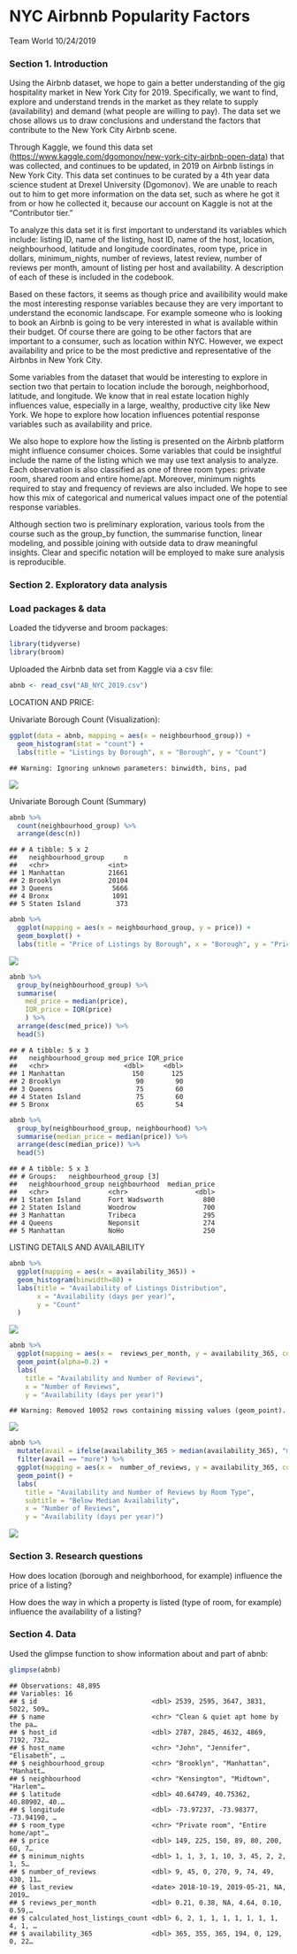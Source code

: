 NYC Airbnnb Popularity Factors
================
Team World
10/24/2019

### Section 1. Introduction

Using the Airbnb dataset, we hope to gain a better understanding of the
gig hospitality market in New York City for 2019. Specifically, we want
to find, explore and understand trends in the market as they relate to
supply (availability) and demand (what people are willing to pay). The
data set we chose allows us to draw conclusions and understand the
factors that contribute to the New York City Airbnb scene.

Through Kaggle, we found this data set
(<https://www.kaggle.com/dgomonov/new-york-city-airbnb-open-data>) that
was collected, and continues to be updated, in 2019 on Airbnb listings
in New York City. This data set continues to be curated by a 4th year
data science student at Drexel University (Dgomonov). We are unable to
reach out to him to get more information on the data set, such as where
he got it from or how he collected it, because our account on Kaggle is
not at the “Contributor tier.”

To analyze this data set it is first important to understand its
variables which include: listing ID, name of the listing, host ID, name
of the host, location, neighbourhood, latitude and longitude
coordinates, room type, price in dollars, minimum\_nights, number of
reviews, latest review, number of reviews per month, amount of listing
per host and availability. A description of each of these is included in
the codebook.

Based on these factors, it seems as though price and availibility would
make the most interesting response variables because they are very
important to understand the economic landscape. For example someone who
is looking to book an Airbnb is going to be very interested in what is
available within their budget. Of course there are going to be other
factors that are important to a consumer, such as location within NYC.
However, we expect availability and price to be the most predictive and
representative of the Airbnbs in New York City.

Some variables from the dataset that would be interesting to explore in
section two that pertain to location include the borough, neighborhood,
latitude, and longitude. We know that in real estate location highly
influences value, especially in a large, wealthy, productive city like
New York. We hope to explore how location influences potential response
variables such as availability and price.

We also hope to explore how the listing is presented on the Airbnb
platform might influence consumer choices. Some variables that could be
insightful include the name of the listing which we may use text
analysis to analyze. Each observation is also classified as one of three
room types: private room, shared room and entire home/apt. Moreover,
minimum nights required to stay and frequency of reviews are also
included. We hope to see how this mix of categorical and numerical
values impact one of the potential response variables.

Although section two is preliminary exploration, various tools from the
course such as the group\_by function, the summarise function, linear
modeling, and possible joining with outside data to draw meaningful
insights. Clear and specific notation will be employed to make sure
analysis is reproducible.

### Section 2. Exploratory data analysis

### Load packages & data

Loaded the tidyverse and broom packages:

``` r
library(tidyverse) 
library(broom)
```

Uploaded the Airbnb data set from Kaggle via a csv file:

``` r
abnb <- read_csv("AB_NYC_2019.csv")
```

LOCATION AND PRICE:

Univariate Borough Count (Visualization):

``` r
ggplot(data = abnb, mapping = aes(x = neighbourhood_group)) +
  geom_histogram(stat = "count") + 
  labs(title = "Listings by Borough", x = "Borough", y = "Count")
```

    ## Warning: Ignoring unknown parameters: binwidth, bins, pad

![](proposal_files/figure-gfm/visualization-univariate-1.png)<!-- -->

Univariate Borough Count (Summary)

``` r
abnb %>%
  count(neighbourhood_group) %>%
  arrange(desc(n))
```

    ## # A tibble: 5 x 2
    ##   neighbourhood_group     n
    ##   <chr>               <int>
    ## 1 Manhattan           21661
    ## 2 Brooklyn            20104
    ## 3 Queens               5666
    ## 4 Bronx                1091
    ## 5 Staten Island         373

``` r
abnb %>%
  ggplot(mapping = aes(x = neighbourhood_group, y = price)) +
  geom_boxplot() + 
  labs(title = "Price of Listings by Borough", x = "Borough", y = "Price")
```

![](proposal_files/figure-gfm/price-borough-1.png)<!-- -->

``` r
abnb %>%
  group_by(neighbourhood_group) %>%
  summarise(
    med_price = median(price), 
    IQR_price = IQR(price)
    ) %>%
  arrange(desc(med_price)) %>%
  head(5)
```

    ## # A tibble: 5 x 3
    ##   neighbourhood_group med_price IQR_price
    ##   <chr>                   <dbl>     <dbl>
    ## 1 Manhattan                 150       125
    ## 2 Brooklyn                   90        90
    ## 3 Queens                     75        60
    ## 4 Staten Island              75        60
    ## 5 Bronx                      65        54

``` r
abnb %>%
  group_by(neighbourhood_group, neighbourhood) %>%
  summarise(median_price = median(price)) %>%
  arrange(desc(median_price)) %>%
  head(5)
```

    ## # A tibble: 5 x 3
    ## # Groups:   neighbourhood_group [3]
    ##   neighbourhood_group neighbourhood  median_price
    ##   <chr>               <chr>                 <dbl>
    ## 1 Staten Island       Fort Wadsworth          800
    ## 2 Staten Island       Woodrow                 700
    ## 3 Manhattan           Tribeca                 295
    ## 4 Queens              Neponsit                274
    ## 5 Manhattan           NoHo                    250

LISTING DETAILS AND AVAILABILITY

``` r
abnb %>%
  ggplot(mapping = aes(x = availability_365)) +
  geom_histogram(binwidth=80) + 
  labs(title = "Availability of Listings Distribution",
       x = "Availability (days per year)",
       y = "Count"
  )
```

![](proposal_files/figure-gfm/unnamed-chunk-1-1.png)<!-- -->

``` r
abnb %>%
  ggplot(mapping = aes(x =  reviews_per_month, y = availability_365, color = room_type)) +
  geom_point(alpha=0.2) + 
  labs(
    title = "Availability and Number of Reviews",
    x = "Number of Reviews", 
    y = "Availability (days per year)")
```

    ## Warning: Removed 10052 rows containing missing values (geom_point).

![](proposal_files/figure-gfm/room_type-availability_365-1.png)<!-- -->

``` r
abnb %>%
  mutate(avail = ifelse(availability_365 > median(availability_365), "more", "less")) %>%
  filter(avail == "more") %>%
  ggplot(mapping = aes(x =  number_of_reviews, y = availability_365, color = room_type)) +
  geom_point() + 
  labs(
    title = "Availability and Number of Reviews by Room Type",
    subtitle = "Below Median Availability",
    x = "Number of Reviews", 
    y = "Availability (days per year)")
```

![](proposal_files/figure-gfm/unnamed-chunk-2-1.png)<!-- -->

### Section 3. Research questions

How does location (borough and neighborhood, for example) influence the
price of a listing?

How does the way in which a property is listed (type of room, for
example) influence the availability of a listing?

### Section 4. Data

Used the glimpse function to show information about and part of abnb:

``` r
glimpse(abnb)
```

    ## Observations: 48,895
    ## Variables: 16
    ## $ id                             <dbl> 2539, 2595, 3647, 3831, 5022, 509…
    ## $ name                           <chr> "Clean & quiet apt home by the pa…
    ## $ host_id                        <dbl> 2787, 2845, 4632, 4869, 7192, 732…
    ## $ host_name                      <chr> "John", "Jennifer", "Elisabeth", …
    ## $ neighbourhood_group            <chr> "Brooklyn", "Manhattan", "Manhatt…
    ## $ neighbourhood                  <chr> "Kensington", "Midtown", "Harlem"…
    ## $ latitude                       <dbl> 40.64749, 40.75362, 40.80902, 40.…
    ## $ longitude                      <dbl> -73.97237, -73.98377, -73.94190, …
    ## $ room_type                      <chr> "Private room", "Entire home/apt"…
    ## $ price                          <dbl> 149, 225, 150, 89, 80, 200, 60, 7…
    ## $ minimum_nights                 <dbl> 1, 1, 3, 1, 10, 3, 45, 2, 2, 1, 5…
    ## $ number_of_reviews              <dbl> 9, 45, 0, 270, 9, 74, 49, 430, 11…
    ## $ last_review                    <date> 2018-10-19, 2019-05-21, NA, 2019…
    ## $ reviews_per_month              <dbl> 0.21, 0.38, NA, 4.64, 0.10, 0.59,…
    ## $ calculated_host_listings_count <dbl> 6, 2, 1, 1, 1, 1, 1, 1, 1, 4, 1, …
    ## $ availability_365               <dbl> 365, 355, 365, 194, 0, 129, 0, 22…
